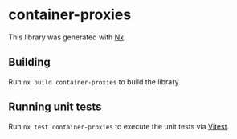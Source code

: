 # container-proxies

This library was generated with [Nx](https://nx.dev).

## Building

Run `nx build container-proxies` to build the library.

## Running unit tests

Run `nx test container-proxies` to execute the unit tests via [Vitest](https://vitest.dev/).
